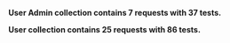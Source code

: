 **User Admin collection contains 7 requests with 37 tests.**

**User collection contains 25 requests with 86 tests.**
